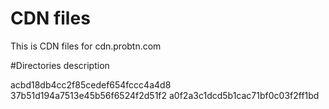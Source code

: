 # CDN files
This is CDN files for cdn.probtn.com

#Directories description

acbd18db4cc2f85cedef654fccc4a4d8
37b51d194a7513e45b56f6524f2d51f2
a0f2a3c1dcd5b1cac71bf0c03f2ff1bd
